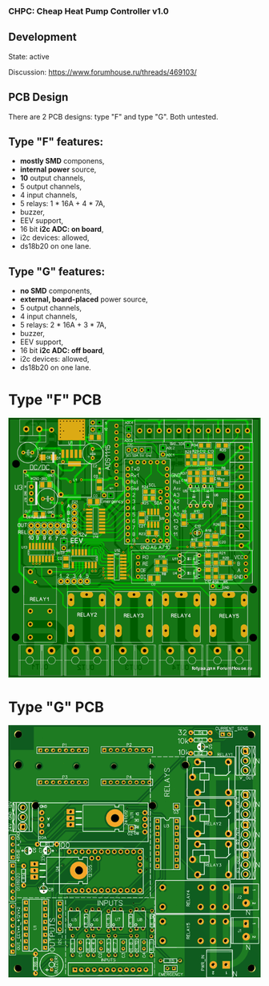### CHPC: Cheap Heat Pump Controller v1.0

## Development

State: active

Discussion: https://www.forumhouse.ru/threads/469103/

## PCB Design

There are 2 PCB designs: type "F" and type "G".
Both untested.

## Type "F" features:
- **mostly SMD** componens,
- **internal power** source,
- **10** output channels,
- 5 output channels,
- 4 input channels,
- 5 relays: 1 * 16A + 4 * 7A,
- buzzer,
- EEV support,
- 16 bit **i2c ADC: on board**,
- i2c devices: allowed, 
- ds18b20 on one lane.

## Type "G" features:
- **no SMD** components,
- **external, board-placed** power source,
- 5 output channels,
- 4 input channels,
- 5 relays: 2 * 16A + 3 * 7A,
- buzzer,
- EEV support,
- 16 bit **i2c ADC: off board**,
- i2c devices: allowed,
- ds18b20 on one lane.

# Type "F" PCB
![Type F PCB](./PCB_Type_F.png)

# Type "G" PCB
![Type G PCB](./PCB_Type_G.png)
